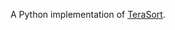 A Python implementation of [TeraSort](https://hadoop.apache.org/docs/r3.1.0/api/org/apache/hadoop/examples/terasort/package-summary.html).
